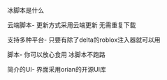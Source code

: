 冰脚本是什么

云端脚本-
更新方式采用云端更新 无需重复下载

支持多种平台-
只要有除了delta的roblox注入器就可以用

脚本-
你可以放心食用 冰脚本不跑路

简介的UI-
界面采用orian的开源UI库

